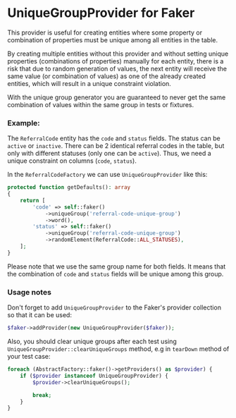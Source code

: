 # UniqueGroupProvider for Faker

This provider is useful for creating entities where some property or combination of properties must be unique among all entities in the table.

By creating multiple entities without this provider and without setting unique properties (combinations of properties) manually for each entity, there is a risk that due to random generation of values, the next entity will receive the same value (or combination of values) as one of the already created entities, which will result in a unique constraint violation.

With the unique group generator you are guaranteed to never get the same combination of values within the same group in tests or fixtures.

### Example:

The `ReferralCode` entity has the `code` and `status` fields. The status can be `active` or `inactive`. There can be 2 identical referral codes in the table, but only with different statuses (only one can be `active`). Thus, we need a unique constraint on columns (`code`, `status`).

In the `ReferralCodeFactory` we can use `UniqueGroupProvider` like this:

```php
protected function getDefaults(): array
{
    return [
        'code' => self::faker()
            ->uniqueGroup('referral-code-unique-group')
            ->word(),
        'status' => self::faker()
            ->uniqueGroup('referral-code-unique-group')
            ->randomElement(ReferralCode::ALL_STATUSES),
    ];
}
```

Please note that we use the same group name for both fields. It means that the combination of `code` and `status` fields will be unique among this group.

### Usage notes
Don't forget to add `UniqueGroupProvider` to the Faker's provider collection so that it can be used:
```php
$faker->addProvider(new UniqueGroupProvider($faker));
```

Also, you should clear unique groups after each test using `UniqueGroupProvider::clearUniqueGroups` method, e.g in `tearDown` method of your test case:
```php
foreach (AbstractFactory::faker()->getProviders() as $provider) {
    if ($provider instanceof UniqueGroupProvider) {
        $provider->clearUniqueGroups();

        break;
    }
}
```
